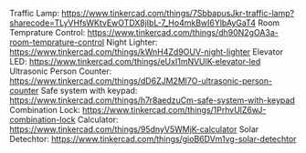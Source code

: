 
Traffic Lamp: https://www.tinkercad.com/things/7SbbapusJkr-traffic-lamp?sharecode=TLyVHfsWKtvEwOTDX8jIbL-7_Ho4mkBwI6YlbAyGaT4
Room Temprature Control: https://www.tinkercad.com/things/dh90N2gOA3a-room-temprature-control
Night Lighter: https://www.tinkercad.com/things/kWnH4Zd9OUV-night-lighter
Elevator LED: https://www.tinkercad.com/things/eUxI1mNVUlK-elevator-led
Ultrasonic Person Counter: https://www.tinkercad.com/things/dD6ZJM2Ml7O-ultrasonic-person-counter
Safe system with keypad: https://www.tinkercad.com/things/h7r8aedzuCm-safe-system-with-keypad
Combination Lock: https://www.tinkercad.com/things/1PrhvUlZ6wJ-combination-lock
Calculator: https://www.tinkercad.com/things/95dnyV5WMjK-calculator
Solar Detechtor: https://www.tinkercad.com/things/gioB6DVm1vg-solar-detechtor

